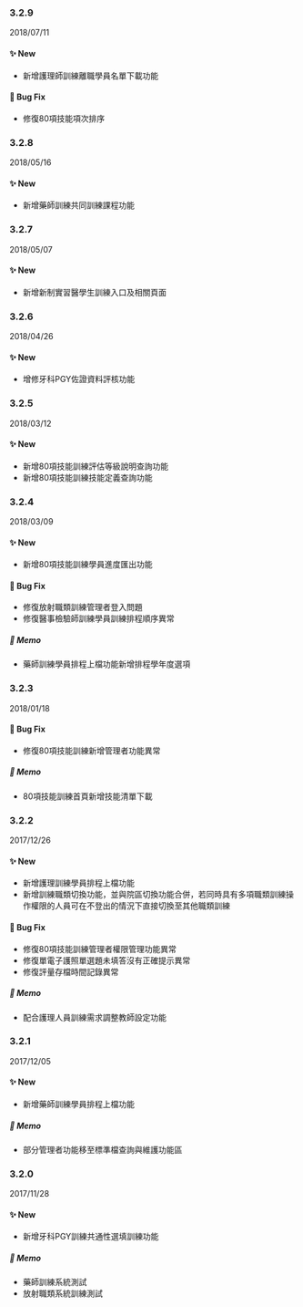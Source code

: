 ### 3.2.9
2018/07/11
#### :sparkles: New
- 新增護理師訓練離職學員名單下載功能
#### :construction: Bug Fix
- 修復80項技能項次排序

### 3.2.8
2018/05/16
#### :sparkles: New
- 新增藥師訓練共同訓練課程功能

### 3.2.7
2018/05/07
#### :sparkles: New
- 新增新制實習醫學生訓練入口及相關頁面

### 3.2.6
2018/04/26
#### :sparkles: New
- 增修牙科PGY佐證資料評核功能

### 3.2.5
2018/03/12
#### :sparkles: New
- 新增80項技能訓練評估等級說明查詢功能
- 新增80項技能訓練技能定義查詢功能

### 3.2.4
2018/03/09
#### :sparkles: New
- 新增80項技能訓練學員進度匯出功能
#### :construction: Bug Fix
- 修復放射職類訓練管理者登入問題
- 修復醫事檢驗師訓練學員訓練排程順序異常
##### :memo: Memo
- 藥師訓練學員排程上檔功能新增排程學年度選項

### 3.2.3
2018/01/18
#### :construction: Bug Fix
- 修復80項技能訓練新增管理者功能異常
##### :memo: Memo
- 80項技能訓練首頁新增技能清單下載

### 3.2.2
2017/12/26
#### :sparkles: New
- 新增護理訓練學員排程上檔功能
- 新增訓練職類切換功能，並與院區切換功能合併，若同時具有多項職類訓練操作權限的人員可在不登出的情況下直接切換至其他職類訓練
#### :construction: Bug Fix
- 修復80項技能訓練管理者權限管理功能異常
- 修復單電子護照單選題未填答沒有正確提示異常
- 修復評量存檔時間記錄異常
##### :memo: Memo
- 配合護理人員訓練需求調整教師設定功能

### 3.2.1
2017/12/05
#### :sparkles: New
- 新增藥師訓練學員排程上檔功能
##### :memo: Memo
- 部分管理者功能移至標準檔查詢與維護功能區

### 3.2.0
2017/11/28
#### :sparkles: New
- 新增牙科PGY訓練共通性選填訓練功能
##### :memo: Memo
- 藥師訓練系統測試
- 放射職類系統訓練測試

